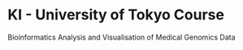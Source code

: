 # KI - University of Tokyo Course
Bioinformatics Analysis and Visualisation of Medical Genomics Data
